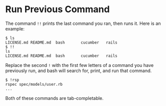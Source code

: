 # Run Previous Command

The command `!!` prints the last command you ran, then runs it. Here is an example:

```shell
$ ls
LICENSE.md README.md  bash       cucumber   rails
$ !!
ls
LICENSE.md README.md  bash       cucumber   rails
```

Replace the second `!` with the first few letters of a command you have previously run, and bash will search for, print, and run that command.

```shell
$ !rsp
rspec spec/models/user.rb
...
```

Both of these commands are tab-completable.

